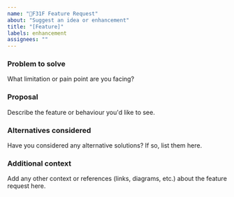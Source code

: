 ```yaml
---
name: "F31F Feature Request"
about: "Suggest an idea or enhancement"
title: "[Feature]"
labels: enhancement
assignees: ""
---
```


### Problem to solve

What limitation or pain point are you facing?

### Proposal

Describe the feature or behaviour you'd like to see.

### Alternatives considered

Have you considered any alternative solutions? If so, list them here.

### Additional context

Add any other context or references (links, diagrams, etc.) about the feature request here.
